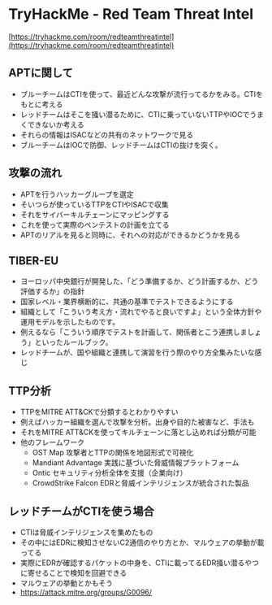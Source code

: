 # TryHackMe - Red Team Threat Intel
[https://tryhackme.com/room/redteamthreatintel](https://tryhackme.com/room/redteamthreatintel)

## APTに関して
- ブルーチームはCTIを使って、最近どんな攻撃が流行ってるかをみる。CTIをもとに考える
- レッドチームはそこを掻い潜るために、CTIに乗っていないTTPやIOCでうまくできないか考える
- それらの情報はISACなどの共有のネットワークで見る
- ブルーチームはIOCで防御、レッドチームはCTIの抜けを突く。

## 攻撃の流れ
- APTを行うハッカーグループを選定
- そいつらが使っているTTPをCTIやISACで収集
- それをサイバーキルチェーンにマッピングする
- これを使って実際のペンテストの計画を立てる
- APTのリアルを見ると同時に、それへの対応ができるかどうかを見る

## TIBER-EU
- ヨーロッパ中央銀行が開発した、「どう準備するか、どう計画するか、どう評価するか」の指針
- 国家レベル・業界横断的に、共通の基準でテストできるようにする
- 組織として「こういう考え方・流れでやると良いですよ」という全体方針や運用モデルを示したものです。
- 例えるなら「こういう順序でテストを計画して、関係者とこう連携しましょう」といったルールブック。
- レッドチームが、国や組織と連携して演習を行う際のやり方全集みたいな感じ

## TTP分析
- TTPをMITRE ATT&CKで分類するとわかりやすい
- 例えばハッカー組織を選んで攻撃を分析。出身や目的た被害など、手法も
- それをMITRE ATT&CKを使ってキルチェーンに落とし込めれば分類が可能
- 他のフレームワーク
  - OST Map	攻撃者とTTPの関係を地図形式で可視化
  - Mandiant Advantage	実践に基づいた脅威情報プラットフォーム
  - Ontic	セキュリティ分析全体を支援（企業向け）
  - CrowdStrike Falcon	EDRと脅威インテリジェンスが統合された製品

## レッドチームがCTIを使う場合
- CTIは脅威インテリジェンスを集めたもの
- その中にはEDRに検知させないC2通信のやり方とか、マルウェアの挙動が載ってる
- 実際にEDRが確認するパケットの中身を、CTIに載ってるEDR掻い潜るやつに寄せることで検知を回避できる
- マルウェアの挙動とかもそう
- https://attack.mitre.org/groups/G0096/